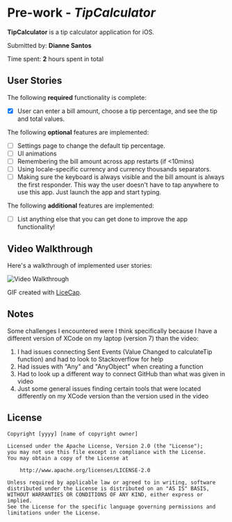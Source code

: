 # Pre-work - *TipCalculator*

**TipCalculator** is a tip calculator application for iOS.

Submitted by: **Dianne Santos**

Time spent: **2** hours spent in total

## User Stories

The following **required** functionality is complete:

* [x] User can enter a bill amount, choose a tip percentage, and see the tip and total values.

The following **optional** features are implemented:
* [ ] Settings page to change the default tip percentage.
* [ ] UI animations
* [ ] Remembering the bill amount across app restarts (if <10mins)
* [ ] Using locale-specific currency and currency thousands separators.
* [ ] Making sure the keyboard is always visible and the bill amount is always the first responder. This way the user doesn't have to tap anywhere to use this app. Just launch the app and start typing.

The following **additional** features are implemented:

- [ ] List anything else that you can get done to improve the app functionality!

## Video Walkthrough 

Here's a walkthrough of implemented user stories:

<img src='http://www.giphy.com/gifs/j3c349TaFiOz6qGTVs' title='Video Walkthrough' width='' alt='Video Walkthrough' />

GIF created with [LiceCap](http://www.cockos.com/licecap/).

## Notes

Some challenges I encountered were I think specifically because I have a different version of XCode on my laptop (version 7) than the video:
  1) I had issues connecting Sent Events (Value Changed to calculateTip function) and had to look to Stackoverflow for help
  2) Had issues with "Any" and "AnyObject" when creating a function
  3) Had to look up a different way to connect GitHub than what was given in video
  4) Just some general issues finding certain tools that were located differently on my XCode version than the version used in the video

## License

    Copyright [yyyy] [name of copyright owner]

    Licensed under the Apache License, Version 2.0 (the "License");
    you may not use this file except in compliance with the License.
    You may obtain a copy of the License at

        http://www.apache.org/licenses/LICENSE-2.0

    Unless required by applicable law or agreed to in writing, software
    distributed under the License is distributed on an "AS IS" BASIS,
    WITHOUT WARRANTIES OR CONDITIONS OF ANY KIND, either express or implied.
    See the License for the specific language governing permissions and
    limitations under the License.
